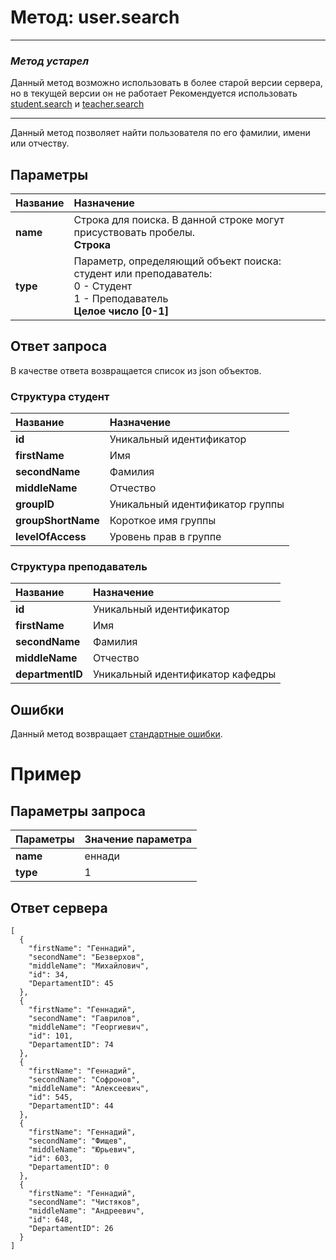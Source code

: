 # Метод: user.search <a name="user.search"/>

* * *
### *Метод устарел*
Данный метод возможно использовать в более старой версии сервера, но в текущей версии он не работает
Рекомендуется использовать [student.search](#student.search) и [teacher.search](#teacher.search)
* * *

Данный метод позволяет найти пользователя по его фамилии, имени или отчеству.

## Параметры
| Название     | Назначение     |
| :------------- | :------------- |
| **name**      | Строка для поиска. В данной строке могут присуствовать пробелы. <br>  **Строка**
**type** | Параметр, определяющий объект поиска: студент или преподаватель: <br> 0 - Студент <br> 1 - Преподаватель <br> **Целое число [0-1]**

## Ответ запроса
В качестве ответа возвращается список из json объектов.

### Структура студент
| Название        | Назначение     |
| :------------- | :------------- |
|**id**               | Уникальный идентификатор
| **firstName**       | Имя
**secondName**      | Фамилия
**middleName**      | Отчество
**groupID** | Уникальный идентификатор группы
**groupShortName** | Короткое имя группы
**levelOfAccess** | Уровень прав в группе

### Структура преподаватель
| Название        | Назначение     |
| :------------- | :------------- |
|**id**               | Уникальный идентификатор
| **firstName**       | Имя
**secondName**      | Фамилия
**middleName**      | Отчество
**departmentID** | Уникальный идентификатор кафедры


## Ошибки
Данный метод возвращает [стандартные ошибки](#errors).<br>

# Пример

## Параметры запроса
| Параметры | Значение параметра     |
| :------------- | :------------- |
| **name**       | еннади       |
**type** | 1

## Ответ сервера

```
[
  {
    "firstName": "Геннадий",
    "secondName": "Безверхов",
    "middleName": "Михайлович",
    "id": 34,
    "DepartamentID": 45
  },
  {
    "firstName": "Геннадий",
    "secondName": "Гаврилов",
    "middleName": "Георгиевич",
    "id": 101,
    "DepartamentID": 74
  },
  {
    "firstName": "Геннадий",
    "secondName": "Софронов",
    "middleName": "Алексеевич",
    "id": 545,
    "DepartamentID": 44
  },
  {
    "firstName": "Геннадий",
    "secondName": "Фищев",
    "middleName": "Юрьевич",
    "id": 603,
    "DepartamentID": 0
  },
  {
    "firstName": "Геннадий",
    "secondName": "Чистяков",
    "middleName": "Андреевич",
    "id": 648,
    "DepartamentID": 26
  }
]
```
